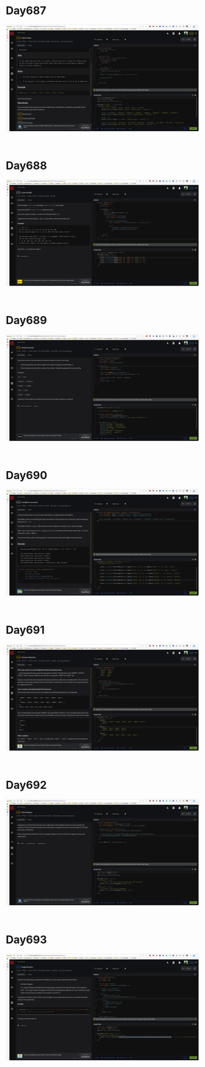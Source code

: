 # Day687

![day687](2306img.assets/day687.png)

&nbsp;

# Day688

![day688](2306img.assets/day688.png)

&nbsp;

# Day689

![day689](2306img.assets/day689.png)

&nbsp;

# Day690

![day690](2306img.assets/day690.png)

&nbsp;

# Day691

![day691](2306img.assets/day691.png)

&nbsp;

# Day692

![day692](2306img.assets/day692.png)

&nbsp;

# Day693

![day693](2306img.assets/day693.png)
